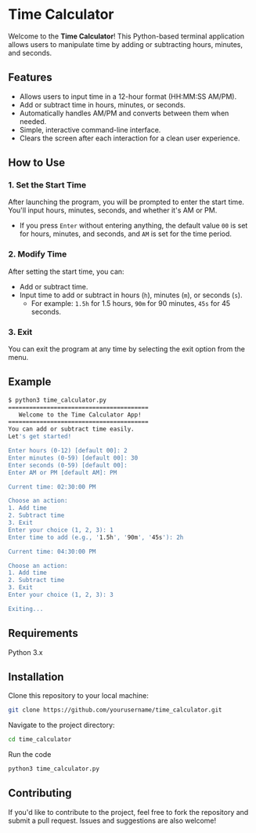 # Time Calculator

Welcome to the **Time Calculator**! This Python-based terminal application allows users to manipulate time by adding or subtracting hours, minutes, and seconds.

## Features

- Allows users to input time in a 12-hour format (HH:MM:SS AM/PM).
- Add or subtract time in hours, minutes, or seconds.
- Automatically handles AM/PM and converts between them when needed.
- Simple, interactive command-line interface.
- Clears the screen after each interaction for a clean user experience.

## How to Use

### 1. Set the Start Time

After launching the program, you will be prompted to enter the start time. You'll input hours, minutes, seconds, and whether it's AM or PM.

- If you press `Enter` without entering anything, the default value `00` is set for hours, minutes, and seconds, and `AM` is set for the time period.

### 2. Modify Time

After setting the start time, you can:
- Add or subtract time.
- Input time to add or subtract in hours (`h`), minutes (`m`), or seconds (`s`). 
  - For example: `1.5h` for 1.5 hours, `90m` for 90 minutes, `45s` for 45 seconds.

### 3. Exit

You can exit the program at any time by selecting the exit option from the menu.

## Example

```bash
$ python3 time_calculator.py
========================================
   Welcome to the Time Calculator App!   
========================================
You can add or subtract time easily.
Let's get started!

Enter hours (0-12) [default 00]: 2
Enter minutes (0-59) [default 00]: 30
Enter seconds (0-59) [default 00]: 
Enter AM or PM [default AM]: PM

Current time: 02:30:00 PM

Choose an action:
1. Add time
2. Subtract time
3. Exit
Enter your choice (1, 2, 3): 1
Enter time to add (e.g., '1.5h', '90m', '45s'): 2h

Current time: 04:30:00 PM

Choose an action:
1. Add time
2. Subtract time
3. Exit
Enter your choice (1, 2, 3): 3

Exiting...

```



## Requirements

Python 3.x

## Installation

Clone this repository to your local machine:
```bash
git clone https://github.com/yourusername/time_calculator.git
```

Navigate to the project directory:
```bash
cd time_calculator
```

Run the code
```bash
python3 time_calculator.py
```

## Contributing
If you'd like to contribute to the project, feel free to fork the repository and submit a pull request. Issues and suggestions are also welcome!

